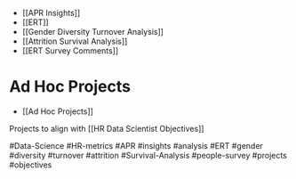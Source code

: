 - [[APR Insights]]
- [[ERT]]
- [[Gender Diversity Turnover Analysis]]
- [[Attrition Survival Analysis]]
- [[ERT Survey Comments]]

# Ad Hoc Projects
- [[Ad Hoc Projects]]


Projects to align with [[HR Data Scientist Objectives]]


#Data-Science #HR-metrics 
#APR #insights #analysis
#ERT #gender #diversity #turnover #attrition #Survival-Analysis #people-survey 
#projects #objectives
